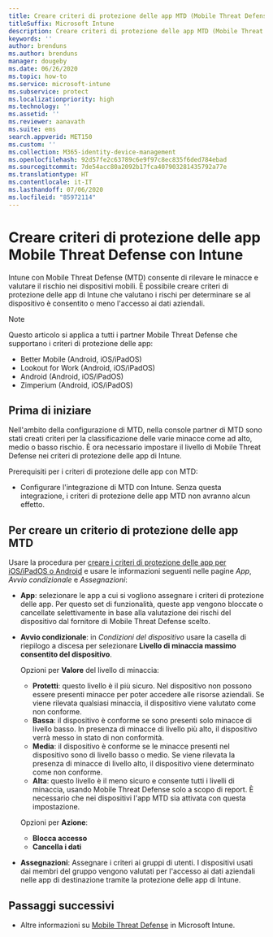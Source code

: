 ```yaml
---
title: Creare criteri di protezione delle app MTD (Mobile Threat Defense) con Intune
titleSuffix: Microsoft Intune
description: Creare criteri di protezione delle app MTD (Mobile Threat Defense) con Microsoft Intune.
keywords: ''
author: brenduns
ms.author: brenduns
manager: dougeby
ms.date: 06/26/2020
ms.topic: how-to
ms.service: microsoft-intune
ms.subservice: protect
ms.localizationpriority: high
ms.technology: ''
ms.assetid: ''
ms.reviewer: aanavath
ms.suite: ems
search.appverid: MET150
ms.custom: ''
ms.collection: M365-identity-device-management
ms.openlocfilehash: 92d57fe2c63789c6e9f97c8ec835f6ded784ebad
ms.sourcegitcommit: 7de54acc80a2092b17fca407903281435792a77e
ms.translationtype: HT
ms.contentlocale: it-IT
ms.lasthandoff: 07/06/2020
ms.locfileid: "85972114"
---
```

# <a name="create-mobile-threat-defense-app-protection-policy-with-intune"></a>Creare criteri di protezione delle app Mobile Threat Defense con Intune

Intune con Mobile Threat Defense (MTD) consente di rilevare le minacce e valutare il rischio nei dispositivi mobili. È possibile creare criteri di protezione delle app di Intune che valutano i rischi per determinare se al dispositivo è consentito o meno l'accesso ai dati aziendali.

> [!NOTE]
> Questo articolo si applica a tutti i partner Mobile Threat Defense che supportano i criteri di protezione delle app:
>
> - Better Mobile (Android, iOS/iPadOS)
> - Lookout for Work (Android, iOS/iPadOS)
> - Android (Android, iOS/iPadOS)
> - Zimperium (Android, iOS/iPadOS)

## <a name="before-you-begin"></a>Prima di iniziare

Nell'ambito della configurazione di MTD, nella console partner di MTD sono stati creati criteri per la classificazione delle varie minacce come ad alto, medio o basso rischio. È ora necessario impostare il livello di Mobile Threat Defense nei criteri di protezione delle app di Intune.

Prerequisiti per i criteri di protezione delle app con MTD:

- Configurare l'integrazione di MTD con Intune. Senza questa integrazione, i criteri di protezione delle app MTD non avranno alcun effetto.

## <a name="to-create-an-mtd-app-protection-policy"></a>Per creare un criterio di protezione delle app MTD

Usare la procedura per [creare i criteri di protezione delle app per iOS/iPadOS o Android](../apps/app-protection-policies.md#app-protection-policies-for-iosipados-and-android-apps) e usare le informazioni seguenti nelle pagine *App*, *Avvio condizionale* e *Assegnazioni*:

- **App**: selezionare le app a cui si vogliono assegnare i criteri di protezione delle app. Per questo set di funzionalità, queste app vengono bloccate o cancellate selettivamente in base alla valutazione dei rischi del dispositivo dal fornitore di Mobile Threat Defense scelto.
- **Avvio condizionale**:  in *Condizioni del dispositivo* usare la casella di riepilogo a discesa per selezionare **Livello di minaccia massimo consentito del dispositivo**.

  Opzioni per **Valore** del livello di minaccia:

  - **Protetti**: questo livello è il più sicuro. Nel dispositivo non possono essere presenti minacce per poter accedere alle risorse aziendali. Se viene rilevata qualsiasi minaccia, il dispositivo viene valutato come non conforme.
  - **Bassa**: il dispositivo è conforme se sono presenti solo minacce di livello basso. In presenza di minacce di livello più alto, il dispositivo verrà messo in stato di non conformità.
  - **Media**: il dispositivo è conforme se le minacce presenti nel dispositivo sono di livello basso o medio. Se viene rilevata la presenza di minacce di livello alto, il dispositivo viene determinato come non conforme.
  - **Alta**: questo livello è il meno sicuro e consente tutti i livelli di minaccia, usando Mobile Threat Defense solo a scopo di report. È necessario che nei dispositivi l'app MTD sia attivata con questa impostazione.

  Opzioni per **Azione**:

  - **Blocca accesso**
  - **Cancella i dati**

- **Assegnazioni**: Assegnare i criteri ai gruppi di utenti.  I dispositivi usati dai membri del gruppo vengono valutati per l'accesso ai dati aziendali nelle app di destinazione tramite la protezione delle app di Intune.

## <a name="next-steps"></a>Passaggi successivi

- Altre informazioni su [Mobile Threat Defense](mobile-threat-defense.md) in Microsoft Intune.
